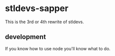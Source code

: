 # stldevs-sapper

This is the 3rd or 4th rewrite of stldevs.

## development

If you know how to use node you'll know what to do.
